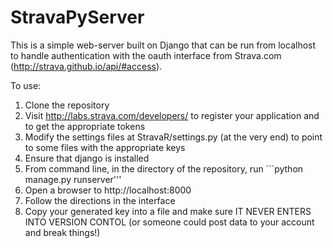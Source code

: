 # StravaPyServer

This is a simple web-server built on Django that can be run from localhost to handle authentication with the oauth interface from Strava.com (http://strava.github.io/api/#access).

To use:
1) Clone the repository
2) Visit http://labs.strava.com/developers/ to register your application and to get the appropriate tokens
3) Modify the settings files at StravaR/settings.py (at the very end) to point to some files with the appropriate keys
4) Ensure that django is installed
5) From command line, in the directory of the repository, run ```python manage.py runserver'''
6) Open a browser to http://localhost:8000
7) Follow the directions in the interface
8) Copy your generated key into a file and make sure IT NEVER ENTERS INTO VERSION CONTOL (or someone could post data to your account and break things!)

